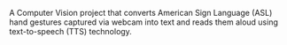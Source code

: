 A Computer Vision project that converts American Sign Language (ASL) hand gestures captured via webcam into text and reads them aloud using text-to-speech (TTS) technology.
